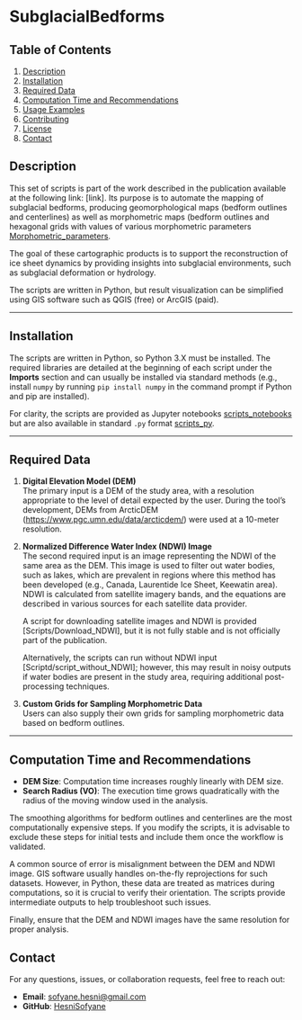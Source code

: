 # SubglacialBedforms  


## Table of Contents  
1. [Description](#description)  
2. [Installation](#installation)  
3. [Required Data](#required-data)  
4. [Computation Time and Recommendations](#computation-time-and-recommendations)  
5. [Usage Examples](#usage-examples)  
6. [Contributing](#contributing)  
7. [License](#license)  
8. [Contact](#contact)  





## Description  
This set of scripts is part of the work described in the publication available at the following link: [link]. Its purpose is to automate the mapping of subglacial bedforms, producing geomorphological maps (bedform outlines and centerlines) as well as morphometric maps (bedform outlines and hexagonal grids with values of various morphometric parameters [Morphometric_parameters](Documentation/Morphometric_parameters.md).  

The goal of these cartographic products is to support the reconstruction of ice sheet dynamics by providing insights into subglacial environments, such as subglacial deformation or hydrology.

The scripts are written in Python, but result visualization can be simplified using GIS software such as QGIS (free) or ArcGIS (paid).  

---

## Installation  
The scripts are written in Python, so Python 3.X must be installed. The required libraries are detailed at the beginning of each script under the **Imports** section and can usually be installed via standard methods (e.g., install `numpy` by running `pip install numpy` in the command prompt if Python and pip are installed).  

For clarity, the scripts are provided as Jupyter notebooks [scripts_notebooks](Scripts/Scripts_notebooks) but are also available in standard `.py` format [scripts_py](Scripts/Scripts_py).  

---

## Required Data  

1. **Digital Elevation Model (DEM)**  
   The primary input is a DEM of the study area, with a resolution appropriate to the level of detail expected by the user. During the tool’s development, DEMs from ArcticDEM (https://www.pgc.umn.edu/data/arcticdem/) were used at a 10-meter resolution.  

2. **Normalized Difference Water Index (NDWI) Image**  
   The second required input is an image representing the NDWI of the same area as the DEM. This image is used to filter out water bodies, such as lakes, which are prevalent in regions where this method has been developed (e.g., Canada, Laurentide Ice Sheet, Keewatin area). NDWI is calculated from satellite imagery bands, and the equations are described in various sources for each satellite data provider.  

   A script for downloading satellite images and NDWI is provided [Scripts/Download_NDWI], but it is not fully stable and is not officially part of the publication.  

   Alternatively, the scripts can run without NDWI input [Scriptd/script_without_NDWI]; however, this may result in noisy outputs if water bodies are present in the study area, requiring additional post-processing techniques.  

3. **Custom Grids for Sampling Morphometric Data**  
   Users can also supply their own grids for sampling morphometric data based on bedform outlines.  

---

## Computation Time and Recommendations  
- **DEM Size**: Computation time increases roughly linearly with DEM size.  
- **Search Radius (VO)**: The execution time grows quadratically with the radius of the moving window used in the analysis.  

The smoothing algorithms for bedform outlines and centerlines are the most computationally expensive steps. If you modify the scripts, it is advisable to exclude these steps for initial tests and include them once the workflow is validated.  

A common source of error is misalignment between the DEM and NDWI image. GIS software usually handles on-the-fly reprojections for such datasets. However, in Python, these data are treated as matrices during computations, so it is crucial to verify their orientation. The scripts provide intermediate outputs to help troubleshoot such issues.  

Finally, ensure that the DEM and NDWI images have the same resolution for proper analysis.




## Contact  
For any questions, issues, or collaboration requests, feel free to reach out:  
- **Email**: sofyane.hesni@gmail.com 
- **GitHub**: [HesniSofyane](https://github.com/HesniSofyane)  
